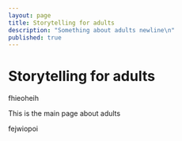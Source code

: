 ```yaml
---
layout: page
title: Storytelling for adults
description: "Something about adults newline\n"
published: true
---
```



# Storytelling for adults

fhieoheih

This is the main page about adults

fejwiopoi